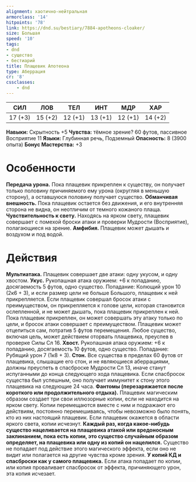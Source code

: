 ```yaml
---
alignment: хаотично-нейтральная
armorclass: '14'
hitpoints: '78'
link: https://dnd.su/bestiary/7884-apotheons-cloaker/
size: Большая
speed: '10'
tags:
- dnd
- существо
- бестиарий
title: Плащевик Апотеона
type: Аберрация
cr: '8'
cssclasses:
    - dnd
---
```



| СИЛ | ЛОВ | ТЕЛ | ИНТ | МДР | ХАР |
|---|---|---|---|---|---|
| 17 (+3) | 15 (+2) | 12 (+1) | 13 (+1) | 12 (+1) | 14 (+2) |
**Навыки:** Скрытность +5
**Чувства:** тёмное зрение? 60 футов, пассивное Восприятие 11
**Языки:** Глубинная речь, Подземный
**Опасность:** 8 (3900 опыта)
**Бонус Мастерства:** +3


# Особенности
**Передача урона.** Пока плащевик прикреплен к существу, он получает только половину причиняемого ему урона (округляя в меньшую сторону), а оставшуюся половину получает существо.
**Обманчивая внешность.** Пока плащевик остается без движения, и его внутренняя сторона не видна, он неотличим от темного кожаного плаща.
**Чувствительность к свету.** Находясь на ярком свету, плащевик совершает с помехой броски атаки и проверки Мудрости (Восприятие), полагающиеся на зрение.
**Амфибия.** Плащевик может дышать и воздухом и под водой.


# Действия
**Мультиатака.** Плащевик совершает две атаки: одну укусом, и одну хвостом.
**Укус.** Рукопашная атака оружием: +6 к попаданию, досягаемость 5 футов, одно существо. Попадание: Колющий урон 10 (2к6 + 3), и если размер цели не больше Большого, плащевик к ней прикрепляется. Если плащевик совершал бросок атаки с преимуществом, он прикрепляется к голове цели, которая становится ослепленной, и не может дышать, пока плащевик прикреплен к ней. Пока плащевик прикреплен, он может совершать эту атаку только по цели, и бросок атаки совершает с преимуществом. Плащевик может отцепиться сам, потратив 5 футов перемещения. Любое существо, включая цель, может действием оторвать плащевика, преуспев в проверке Силы Сл 16.
**Хвост.** Рукопашная атака оружием: +6 к попаданию, досягаемость 10 футов, одно существо. Попадание: Рубящий урон 7 (1к8 + 3).
**Стон.** Все существа в пределах 60 футов от плащевика, слышащие его стон, и не являющиеся аберрациями, должны преуспеть в спасброске Мудрости Сл 13, иначе станут испуганными до конца следующего хода плащевика. Если спасбросок существа был успешным, оно получает иммунитет к стону этого плащевика на следующие 24 часа.
**Фантомы (перезаряжается после короткого или продолжительного отдыха).** Плащевик магическим образом создает три свои иллюзорные копии, если не находится на ярком свету. Копии перемещаются вместе с ним и подражают его действиям, постоянно перемешиваясь, чтобы невозможно было понять, кто из них настоящий плащевик. Если плащевик окажется в области яркого света, копии исчезнут.
**Каждый раз, когда какое-нибудь существо нацеливается на плащевика атакой или вредоносным заклинанием, пока есть копии, это существо случайным образом определяет, на плащевика или одну из копий он нацелился.** Существо не попадает под действие этого магического эффекта, если оно не видит или полагается на другие чувства кроме зрения.
**У копий КД и спасброски как у самого плащевика.** Если атака попадает по копии, или копия проваливает спасбросок от эффекта, причиняющего урон, эта копия исчезает.